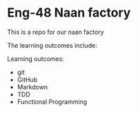# Eng-48 Naan factory

This is a repo for our naan factory

The learning outcomes include:

Learning outcomes:
- git
- GitHub
- Markdown
- TDD
- Functional Programming